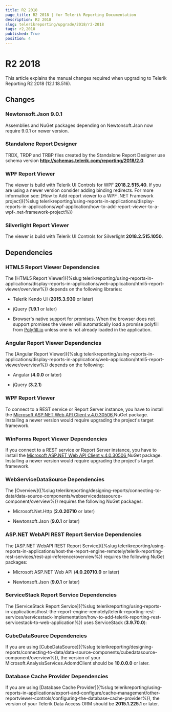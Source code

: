 ```yaml
---
title: R2 2018
page_title: R2 2018 | for Telerik Reporting Documentation
description: R2 2018
slug: telerikreporting/upgrade/2018/r2-2018
tags: r2,2018
published: True
position: 4
---
```


# R2 2018



This article explains the manual changes required when upgrading to Telerik Reporting R2 2018 (12.1.18.516).

## Changes

### Newtonsoft.Json 9.0.1

Assemblies and NuGet packages depending on Newtonsoft.Json now require 9.0.1 or newer version.             

### Standalone Report Designer

TRDX, TRDP and TRBP files created by the Standalone Report Designer use schema version               __http://schemas.telerik.com/reporting/2018/2.0__.             

### WPF Report Viewer

The viewer is build with Telerik UI Controls for WPF __2018.2.515.40__.               If you are using a newer version consider adding binding redirects. For more information see:               [How to Add report viewer to a WPF .NET Framework project]({%slug telerikreporting/using-reports-in-applications/display-reports-in-applications/wpf-application/how-to-add-report-viewer-to-a-wpf-.net-framework-project%})

### Silverlight Report Viewer

The viewer is build with Telerik UI Controls for Silverlight __2018.2.515.1050__.             

## Dependencies

### HTML5 Report Viewer Dependencies

The [HTML5 Report Viewer]({%slug telerikreporting/using-reports-in-applications/display-reports-in-applications/web-application/html5-report-viewer/overview%}) depends on the following libraries:             

* Telerik Kendo UI (__2015.3.930__ or later)                 

* jQuery (__1.9.1__ or later)                 

* Browser's native support for promises. When the browser does not support promises                   the viewer will automatically load a promise polyfill from [Polyfill.io](https://polyfill.io) unless one is not already loaded in the application.                 

### Angular Report Viewer Dependencies

The [Angular Report Viewer]({%slug telerikreporting/using-reports-in-applications/display-reports-in-applications/web-application/html5-report-viewer/overview%}) depends on the following:             

* Angular (__4.0.0__ or later)                 

* jQuery (__3.2.1__)                 

### WPF Report Viewer

To connect to a REST service or Report Server instance, you have to install the               [                   Microsoft ASP.NET Web API Client v.4.0.30506                 ](                   https://www.nuget.org/packages/Microsoft.AspNet.WebApi.Client/4.0.30506                 ) NuGet package. Installing a newer version would require upgrading the project's target framework.             

### WinForms Report Viewer Dependencies

If you connect to a REST service or Report Server instance, you have to install the               [                   Microsoft ASP.NET Web API Client v.4.0.30506                 ](                   https://www.nuget.org/packages/Microsoft.AspNet.WebApi.Client/4.0.30506                 ) NuGet package. Installing a newer version would require upgrading the project's target framework.             

### WebServiceDataSource Dependencies

The [Overview]({%slug telerikreporting/designing-reports/connecting-to-data/data-source-components/webservicedatasource-component/overview%}) requires the following NuGet packages:             

* Microsoft.Net.Http (__2.0.20710__ or later)                 

* Newtonsoft.Json (__9.0.1__ or later)                 

### ASP.NET WebAPI REST Report Service Dependencies

The [ASP.NET WebAPI REST Report Service]({%slug telerikreporting/using-reports-in-applications/host-the-report-engine-remotely/telerik-reporting-rest-services/rest-api-reference/overview%}) requires the following NuGet packages:             

* Microsoft ASP.NET Web API (__4.0.20710.0__ or later)                 

* Newtonsoft.Json (__9.0.1__ or later)                 

### ServiceStack Report Service Dependencies

The [ServiceStack Report Service]({%slug telerikreporting/using-reports-in-applications/host-the-report-engine-remotely/telerik-reporting-rest-services/servicestack-implementation/how-to-add-telerik-reporting-rest-servicestack-to-web-application%}) uses               ServiceStack (__3.9.70.0__):             

### CubeDataSource Dependencies

If you are using [CubeDataSource]({%slug telerikreporting/designing-reports/connecting-to-data/data-source-components/cubedatasource-component/overview%}), the version of your               Microsoft.AnalysisServices.AdomdClient should be __10.0.0.0__ or later.             

### Database Cache Provider Dependencies

If you are using [Database Cache Provider]({%slug telerikreporting/using-reports-in-applications/export-and-configure/cache-management/other-reportviewer-controls/configuring-the-database-cache-provider%}), the version of your               Telerik Data Access ORM should be __2015.1.225.1__ or later.             
